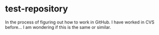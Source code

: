 # test-repository
In the process of figuring out how to work in GitHub. I have worked in CVS before... I am wondering if this is the same or similar.
